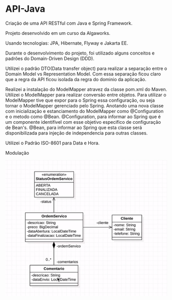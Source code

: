 # API-Java
Criação de uma API RESTful com Java e Spring Framework.

Projeto desenvolvido em um curso da Algaworks. 

Usando tecnologias: JPA, Hibernate, Flyway e Jakarta EE.

Durante o desenvolvimento do projeto, foi utilizado alguns conceitos e padrões do Domain-Driven Design (DDD).

Utilizei o padrão DTO(Data transfer object) para realizar a separação entre o Domain Model vs Representation Model.
Com essa separação ficou claro que a regra da API ficou isolada da regra do dominio da aplicação.

Realizei a instalação do ModelMapper atravez da classe pom.xml do Maven. Utilizei o ModelMapper para realizar conversão entre objetos.
Para utilizar o ModelMapper tive que expor para o Spring essa configuração, ou seja tornar o ModelMapper gerenciado pelo Spring.
Anotando uma nova classe com inicialização e estanciamento do ModelMapper como @Configuration e o metodo como @Bean.
@Configuration, para informar ao Spring que é um componente identifivel com esse objetivo especifico de configuração de Bean's.
@Bean, para informar ao Spring que esta classe será disponibilizada para injeção de independencia para outras classes.

Utilizei o Padrão ISO-8601 para Data e Hora.

Modulação

![imagem](Modulacao.PNG)
